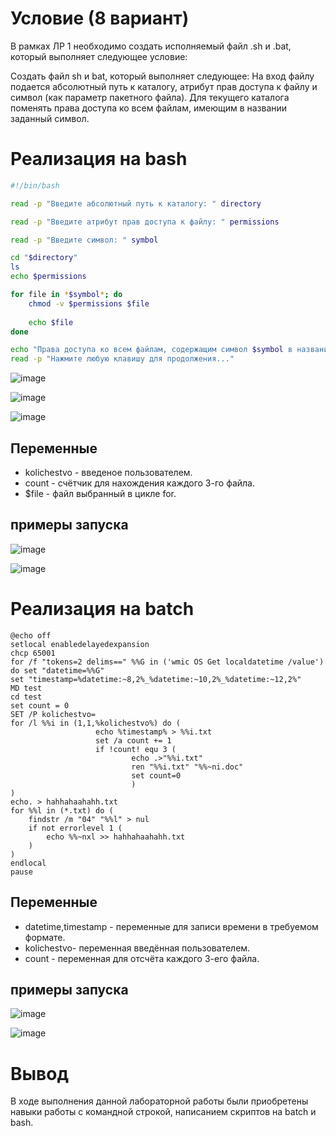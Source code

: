 # Условие (8 вариант)

В рамках ЛР 1 необходимо создать исполняемый файл .sh и .bat, который выполняет следующее условие:

Создать файл sh и bat, который выполняет следующее:
На вход файлу подается абсолютный путь к каталогу, атрибут прав доступа к файлу и символ (как параметр пакетного файла). Для текущего каталога поменять права доступа ко всем файлам, имеющим в названии заданный символ.


# Реализация на bash
``` sh
#!/bin/bash

read -p "Введите абсолютный путь к каталогу: " directory

read -p "Введите атрибут прав доступа к файлу: " permissions

read -p "Введите символ: " symbol

cd "$directory"
ls
echo $permissions

for file in *$symbol*; do
    chmod -v $permissions $file
	
	echo $file
done

echo "Права доступа ко всем файлам, содержащим символ $symbol в названии, изменены на $permissions"
read -p "Нажмите любую клавишу для продолжения..."
```
![image](https://github.com/iis-32170x/RPIIS/blob/%D0%9A%D0%BE%D0%B2%D0%B0%D0%BB%D1%8C%D1%87%D1%83%D0%BA_%D0%92/images/1.png)



![image](https://github.com/iis-32170x/RPIIS/blob/%D0%9A%D0%BE%D0%B2%D0%B0%D0%BB%D1%8C%D1%87%D1%83%D0%BA_%D0%92/images/2.png)



![image](https://github.com/iis-32170x/RPIIS/blob/%D0%9A%D0%BE%D0%B2%D0%B0%D0%BB%D1%8C%D1%87%D1%83%D0%BA_%D0%92/images/3.png)


## Переменные

- kolichestvo - введеное пользователем.
- count - счётчик для нахождения каждого 3-го файла.
- $file - файл выбранный в цикле for.
## примеры запуска

![image](https://github.com/iis-32170x/RPIIS/blob/%D0%91%D0%B5%D0%B4%D0%B0%D1%80%D0%B8%D0%BA_%D0%97/images/%D0%A1%D0%BD%D0%B8%D0%BC%D0%BE%D0%BA%20%D1%8D%D0%BA%D1%80%D0%B0%D0%BD%D0%B0%202023-10-18%20222737.png)



![image](https://github.com/iis-32170x/RPIIS/blob/%D0%91%D0%B5%D0%B4%D0%B0%D1%80%D0%B8%D0%BA_%D0%97/images/%D0%A1%D0%BD%D0%B8%D0%BC%D0%BE%D0%BA%20%D1%8D%D0%BA%D1%80%D0%B0%D0%BD%D0%B0%20(3).png)
# Реализация на batch
```
@echo off
setlocal enabledelayedexpansion
chcp 65001
for /f "tokens=2 delims==" %%G in ('wmic OS Get localdatetime /value') do set "datetime=%%G" 
set "timestamp=%datetime:~8,2%_%datetime:~10,2%_%datetime:~12,2%"
MD test
cd test
set count = 0 
SET /P kolichestvo=
for /l %%i in (1,1,%kolichestvo%) do (
                   echo %timestamp% > %%i.txt
                   set /a count += 1
                   if !count! equ 3 (
                           echo .>"%%i.txt"
                           ren "%%i.txt" "%%~ni.doc"
                           set count=0
                           )
) 
echo. > hahhahaahahh.txt
for %%l in (*.txt) do (
    findstr /m "04" "%%l" > nul
    if not errorlevel 1 (
        echo %%~nxl >> hahhahaahahh.txt
    )
)
endlocal
pause
```
## Переменные 

- datetime,timestamp - переменные для записи времени в требуемом формате.
- kolichestvo- переменная введённая пользователем.
- count - переменная для отсчёта каждого 3-его файла.

## примеры запуска
![image](https://github.com/iis-32170x/RPIIS/blob/%D0%91%D0%B5%D0%B4%D0%B0%D1%80%D0%B8%D0%BA_%D0%97/images/%D0%A1%D0%BD%D0%B8%D0%BC%D0%BE%D0%BA%20%D1%8D%D0%BA%D1%80%D0%B0%D0%BD%D0%B0%202023-10-18%20224335.png)

![image](https://github.com/iis-32170x/RPIIS/blob/%D0%91%D0%B5%D0%B4%D0%B0%D1%80%D0%B8%D0%BA_%D0%97/images/%D0%A1%D0%BD%D0%B8%D0%BC%D0%BE%D0%BA%20%D1%8D%D0%BA%D1%80%D0%B0%D0%BD%D0%B0%20(4).png)
# Вывод

В ходе выполнения данной лабораторной работы были приобретены навыки работы с командной строкой, написанием скриптов на batch и bash.
